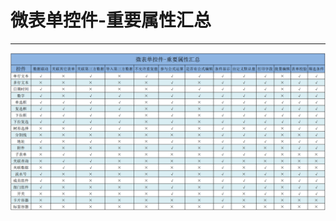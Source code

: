 # 微表单控件-重要属性汇总
***
![微表单控件-重要属性汇总][微表单控件-重要属性汇总]




[微表单控件-重要属性汇总]:../assets/设计页面/微表单控件-重要属性汇总.png

